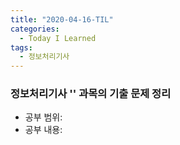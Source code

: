 ```yaml
---
title: "2020-04-16-TIL"
categories:
  - Today I Learned
tags:
  - 정보처리기사
---
```


### 정보처리기사 '' 과목의 기출 문제 정리
  - 공부 범위:
  - 공부 내용:


